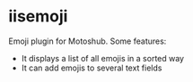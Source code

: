 # iisemoji
Emoji plugin for Motoshub.
Some features:
 - It displays a list of all emojis in a sorted way
 - It can add emojis to several text fields